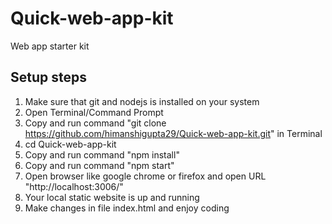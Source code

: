 # Quick-web-app-kit
Web app starter kit

## Setup steps 

1. Make sure that git and nodejs is installed on your system
1. Open Terminal/Command Prompt
1. Copy and run command "git clone https://github.com/himanshigupta29/Quick-web-app-kit.git" in Terminal
1. cd Quick-web-app-kit
1. Copy and run command "npm install"
1. Copy and run command "npm start"
1. Open browser like google chrome or firefox and open URL "http://localhost:3006/"
1. Your local static website is up and running
1. Make changes in file index.html and enjoy coding
